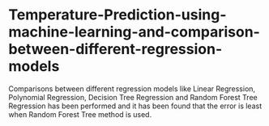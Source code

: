 # Temperature-Prediction-using-machine-learning-and-comparison-between-different-regression-models

Comparisons between different regression models like Linear Regression, Polynomial Regression, Decision Tree Regression and Random Forest Tree Regression has been performed and it has been found that the error is least when Random Forest Tree method is used.
